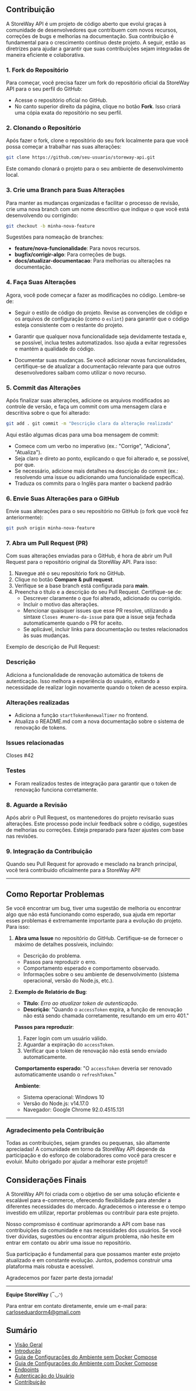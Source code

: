 ## Contribuição

A StoreWay API é um projeto de código aberto que evolui graças à comunidade de desenvolvedores que contribuem com novos recursos, correções de bugs e melhorias na documentação. Sua contribuição é fundamental para o crescimento contínuo deste projeto. A seguir, estão as diretrizes para ajudar a garantir que suas contribuições sejam integradas de maneira eficiente e colaborativa.

### 1. Fork do Repositório

Para começar, você precisa fazer um fork do repositório oficial da StoreWay API para o seu perfil do GitHub:

- Acesse o repositório oficial no GitHub.
- No canto superior direito da página, clique no botão **Fork**. Isso criará uma cópia exata do repositório no seu perfil.

### 2. Clonando o Repositório

Após fazer o fork, clone o repositório do seu fork localmente para que você possa começar a trabalhar nas suas alterações:

```bash
git clone https://github.com/seu-usuario/storeway-api.git
```

Este comando clonará o projeto para o seu ambiente de desenvolvimento local.

### 3. Crie uma Branch para Suas Alterações

Para manter as mudanças organizadas e facilitar o processo de revisão, crie uma nova branch com um nome descritivo que indique o que você está desenvolvendo ou corrigindo:

```bash
git checkout -b minha-nova-feature
```

Sugestões para nomeação de branches:

- **feature/nova-funcionalidade**: Para novos recursos.
- **bugfix/corrigir-algo**: Para correções de bugs.
- **docs/atualizar-documentacao**: Para melhorias ou alterações na documentação.

### 4. Faça Suas Alterações

Agora, você pode começar a fazer as modificações no código. Lembre-se de:

- Seguir o estilo de código do projeto. Revise as convenções de código e os arquivos de configuração (como o `eslint`) para garantir que o código esteja consistente com o restante do projeto.
 
- Garantir que qualquer nova funcionalidade seja devidamente testada e, se possível, inclua testes automatizados. Isso ajuda a evitar regressões e mantém a qualidade do código.

- Documentar suas mudanças. Se você adicionar novas funcionalidades, certifique-se de atualizar a documentação relevante para que outros desenvolvedores saibam como utilizar o novo recurso.

### 5. Commit das Alterações

Após finalizar suas alterações, adicione os arquivos modificados ao controle de versão, e faça um commit com uma mensagem clara e descritiva sobre o que foi alterado:

```bash
git add . git commit -m "Descrição clara da alteração realizada"
```

Aqui estão algumas dicas para uma boa mensagem de commit:

- Comece com um verbo no imperativo (ex.: "Corrige", "Adiciona", "Atualiza").
- Seja claro e direto ao ponto, explicando o que foi alterado e, se possível, por que.
- Se necessário, adicione mais detalhes na descrição do commit (ex.: resolvendo uma issue ou adicionando uma funcionalidade específica).
- Traduza os commits para o Inglês para manter o backend padrão

### 6. Envie Suas Alterações para o GitHub

Envie suas alterações para o seu repositório no GitHub (o fork que você fez anteriormente):

```bash
git push origin minha-nova-feature
```

### 7. Abra um Pull Request (PR)

Com suas alterações enviadas para o GitHub, é hora de abrir um Pull Request para o repositório original da StoreWay API. Para isso:

1. Navegue até o seu repositório fork no GitHub.
2. Clique no botão **Compare & pull request**.
3. Verifique se a base branch está configurada para **main**.
4. Preencha o título e a descrição do seu Pull Request. Certifique-se de:
    - Descrever claramente o que foi alterado, adicionado ou corrigido.
    - Incluir o motivo das alterações.
    - Mencionar quaisquer issues que esse PR resolve, utilizando a sintaxe `Closes #numero-da-issue` para que a issue seja fechada automaticamente quando o PR for aceito.
    - Se aplicável, incluir links para documentação ou testes relacionados às suas mudanças.

Exemplo de descrição de Pull Request:
### Descrição
Adiciona a funcionalidade de renovação automática de tokens de autenticação. Isso melhora a experiência do usuário, evitando a necessidade de realizar login novamente quando o token de acesso expira.

### Alterações realizadas
- Adiciona a função `startTokenRenewalTimer` no frontend.
- Atualiza o README.md com a nova documentação sobre o sistema de renovação de tokens.

### Issues relacionadas
Closes #42

### Testes
- Foram realizados testes de integração para garantir que o token de renovação funciona corretamente.


### 8. Aguarde a Revisão

Após abrir o Pull Request, os mantenedores do projeto revisarão suas alterações. Este processo pode incluir feedback sobre o código, sugestões de melhorias ou correções. Esteja preparado para fazer ajustes com base nas revisões.

### 9. Integração da Contribuição

Quando seu Pull Request for aprovado e mesclado na branch principal, você terá contribuído oficialmente para a StoreWay API!

---

## Como Reportar Problemas

Se você encontrar um bug, tiver uma sugestão de melhoria ou encontrar algo que não está funcionando como esperado, sua ajuda em reportar esses problemas é extremamente importante para a evolução do projeto. Para isso:

1. **Abra uma Issue** no repositório do GitHub. Certifique-se de fornecer o máximo de detalhes possíveis, incluindo:
    - Descrição do problema.
    - Passos para reproduzir o erro.
    - Comportamento esperado e comportamento observado.
    - Informações sobre o seu ambiente de desenvolvimento (sistema operacional, versão do Node.js, etc.).

2. **Exemplo de Relatório de Bug**:

    - **Título**: *Erro ao atualizar token de autenticação*.
    - **Descrição**: "Quando o `accessToken` expira, a função de renovação não está sendo chamada corretamente, resultando em um erro 401."

    **Passos para reproduzir**:
    1. Fazer login com um usuário válido.
    2. Aguardar a expiração do `accessToken`.
    3. Verificar que o token de renovação não está sendo enviado automaticamente.

    **Comportamento esperado**: "O `accessToken` deveria ser renovado automaticamente usando o `refreshToken`."

    **Ambiente**:
    - Sistema operacional: Windows 10
    - Versão do Node.js: v14.17.0
    - Navegador: Google Chrome 92.0.4515.131


---

### Agradecimento pela Contribuição

Todas as contribuições, sejam grandes ou pequenas, são altamente apreciadas! A comunidade em torno da StoreWay API depende da participação e do esforço de colaboradores como você para crescer e evoluir. Muito obrigado por ajudar a melhorar este projeto!!

## Considerações Finais

A StoreWay API foi criada com o objetivo de ser uma solução eficiente e escalável para e-commerce, oferecendo flexibilidade para atender a diferentes necessidades do mercado. Agradecemos o interesse e o tempo investido em utilizar, reportar problemas ou contribuir para este projeto.

Nosso compromisso é continuar aprimorando a API com base nas contribuições da comunidade e nas necessidades dos usuários. Se você tiver dúvidas, sugestões ou encontrar algum problema, não hesite em entrar em contato ou abrir uma issue no repositório.

Sua participação é fundamental para que possamos manter este projeto atualizado e em constante evolução. Juntos, podemos construir uma plataforma mais robusta e acessível.

Agradecemos por fazer parte desta jornada!

---
**Equipe StoreWay** (‾◡◝)

Para entrar em contato diretamente, envie um e-mail para: carloseduardorm4@gmail.com

## Sumário

- [Visão Geral](../README.md)
- [Introdução](./introduction.md)
- [Guia de Configurações do Ambiente sem Docker Compose](./enviromentConfig/defaultEnvironmentConfiguration.md) 
- [Guia de Configurações do Ambiente com Docker Compose](./enviromentConfig/configWithDockerCompose.md)
- [Endpoints](./Endpoints.md)
- [Autenticação do Usuário](./authentication.md)
- [Contribuição](#contribuição)

